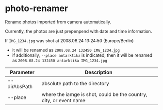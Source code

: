 # photo-renamer

Rename photos imported from camera automatically.

Currently, the photos are just prepenpend with date and time information.

If `IMG_1234.jpg` was shot at 2008.08.24 13:24:50 (Europe/Berlin)
- it will be renamed as `2008.08.24 132450 IMG_1234.jpg`
- if additionally, `--place antarktika` is indicated, then it will be renamed as `2008.08.24 132450 antarktika IMG_1234.jpg`

| Parameter | Description |
| -- | -- |
| --dirAbsPath | absolute path to the directory |
| --place | where the iamge is shot, could be the country, city, or event name |
